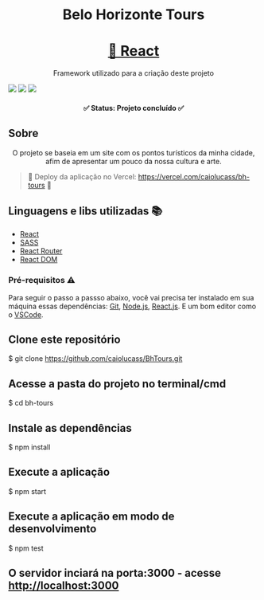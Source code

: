 <h1 align="center">Belo Horizonte Tours</h1>

<h1 align="center">
    <a href="https://pt-br.reactjs.org/">🔗 React</a>
</h1>
<p align="center">Framework utilizado para a criação deste projeto</p>

<img src="https://img.shields.io/github/issues/caiolucass/BhTours"/> <img src="https://img.shields.io/github/forks/caiolucass/BhTours"/> <img src="https://img.shields.io/github/stars/caiolucass/BhTours"/>

<h4 align="center"> 
	✅  Status: Projeto concluído ✅ 
</h4>

## Sobre
<p align="center">O projeto se baseia em um site com os pontos turísticos da minha cidade, afim de apresentar um pouco da nossa cultura e arte.</p>

> 🚀 Deploy da aplicação no Vercel: https://vercel.com/caiolucass/bh-tours 🚀 

## Linguagens e libs utilizadas :books:

- [React](https://pt-br.reactjs.org/)
- [SASS](https://sass-lang.com/)
- [React Router](https://reactrouter.com/)
- [React DOM](https://pt-br.reactjs.org/docs/react-dom.html)

### Pré-requisitos :warning:

Para seguir o passo a passso abaixo, você vai precisa ter instalado em sua máquina essas dependências:
[Git](https://git-scm.com), [Node.js](https://nodejs.org/en/), [React.js](https://create-react-app.dev/docs/getting-started/).
E um bom editor como o [VSCode](https://code.visualstudio.com/).

## Clone este repositório
$ git clone <https://github.com/caiolucass/BhTours.git>

## Acesse a pasta do projeto no terminal/cmd
$ cd bh-tours

## Instale as dependências
$ npm install

## Execute a aplicação
$ npm start

## Execute a aplicação em modo de desenvolvimento
$ npm test

## O servidor inciará na porta:3000 - acesse <http://localhost:3000> 








